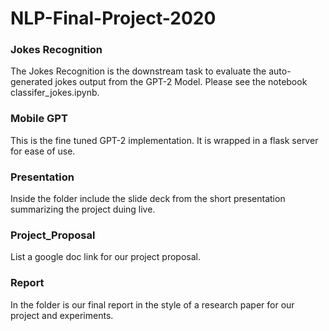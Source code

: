 # NLP-Final-Project-2020

### Jokes Recognition
The Jokes Recognition is the downstream task to evaluate the auto-generated jokes output from the GPT-2 Model. Please see the notebook  classifer_jokes.ipynb. 

### Mobile GPT
This is the fine tuned GPT-2 implementation. It is wrapped in a flask server for ease of use.

### Presentation
Inside the folder include the slide deck from the short presentation summarizing the project duing live.

### Project_Proposal
List a google doc link for our project proposal.

### Report
In the folder is our final report in the style of a research paper  for our project and experiments.
 
